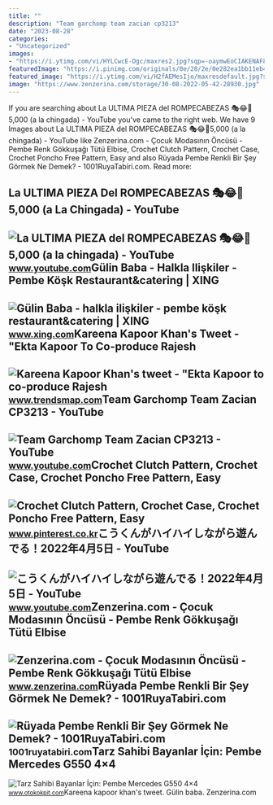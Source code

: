 ```yaml
---
title: ""
description: "Team garchomp team zacian cp3213"
date: "2023-08-28"
categories:
- "Uncategorized"
images:
- "https://i.ytimg.com/vi/HYLCwcE-Dgc/maxres2.jpg?sqp=-oaymwEoCIAKENAF8quKqQMcGADwAQH4AYwCgALgA4oCDAgAEAEYRSBHKGUwDw==&amp;rs=AOn4CLC_ulBvmvqa2cf2uT56Qfk3FCYaDA"
featuredImage: "https://i.pinimg.com/originals/0e/28/2e/0e282ea1bb11eb4ac96ae0e2a9754c8f.jpg"
featured_image: "https://i.ytimg.com/vi/H2fAEMesIjo/maxresdefault.jpg?sqp=-oaymwEmCIAKENAF8quKqQMa8AEB-AH-CYAC0AWKAgwIABABGGUgXyhTMA8=&amp;rs=AOn4CLCJYSghky0o-ilndxvg6fCYAda1ug"
image: "https://www.zenzerina.com/storage/30-08-2022-05-42-28930.jpg"
---
```


If you are searching about La ULTIMA PIEZA del ROMPECABEZAS 🎭😂🧘5,000 (a la chingada) - YouTube you've came to the right web. We have 9 Images about La ULTIMA PIEZA del ROMPECABEZAS 🎭😂🧘5,000 (a la chingada) - YouTube like Zenzerina.com - Çocuk Modasının Öncüsü - Pembe Renk Gökkuşağı Tütü Elbise, Crochet Clutch Pattern, Crochet Case, Crochet Poncho Free Pattern, Easy and also Rüyada Pembe Renkli Bir Şey Görmek Ne Demek? - 1001RuyaTabiri.com. Read more:

La ULTIMA PIEZA Del ROMPECABEZAS 🎭😂🧘5,000 (a La Chingada) - YouTube
-------------------------------------------------------------------

 ![La ULTIMA PIEZA del ROMPECABEZAS 🎭😂🧘5,000 (a la chingada) - YouTube](https://i.ytimg.com/vi/KdZ3OosEZ6s/hq2.jpg?sqp=-oaymwEoCOADEOgC8quKqQMcGADwAQH4Ad4EgAK4CIoCDAgAEAEYZSBMKGMwDw==&rs=AOn4CLCfzFvJaPoNerKMbSKycXF-fCyaDA) <small>www.youtube.com</small>Gülin Baba - Halkla Ilişkiler - Pembe Köşk Restaurant&amp;catering | XING
-------------------------------------------------------------------------

 ![Gülin Baba - halkla ilişkiler - pembe köşk restaurant&catering | XING](https://profile-images.xing.com/images/25e85883633fb5de2b199e0412b647e1-3/gülin-baba.1024x1024.jpg) <small>www.xing.com</small>Kareena Kapoor Khan's Tweet - "Ekta Kapoor To Co-produce Rajesh
---------------------------------------------------------------

 ![Kareena Kapoor Khan's tweet - "Ekta Kapoor to co-produce Rajesh](https://pbs.twimg.com/media/Fcyada8X0AANSFu.jpg) <small>www.trendsmap.com</small>Team Garchomp Team Zacian CP3213 - YouTube
------------------------------------------

 ![Team Garchomp Team Zacian CP3213 - YouTube](https://i.ytimg.com/vi/HYLCwcE-Dgc/maxres2.jpg?sqp=-oaymwEoCIAKENAF8quKqQMcGADwAQH4AYwCgALgA4oCDAgAEAEYRSBHKGUwDw==&rs=AOn4CLC_ulBvmvqa2cf2uT56Qfk3FCYaDA) <small>www.youtube.com</small>Crochet Clutch Pattern, Crochet Case, Crochet Poncho Free Pattern, Easy
-----------------------------------------------------------------------

 ![Crochet Clutch Pattern, Crochet Case, Crochet Poncho Free Pattern, Easy](https://i.pinimg.com/originals/0e/28/2e/0e282ea1bb11eb4ac96ae0e2a9754c8f.jpg) <small>www.pinterest.co.kr</small>こうくんがハイハイしながら遊んでる！2022年4月5日 - YouTube
-------------------------------------

 ![こうくんがハイハイしながら遊んでる！2022年4月5日 - YouTube](https://i.ytimg.com/vi/H2fAEMesIjo/maxresdefault.jpg?sqp=-oaymwEmCIAKENAF8quKqQMa8AEB-AH-CYAC0AWKAgwIABABGGUgXyhTMA8=&rs=AOn4CLCJYSghky0o-ilndxvg6fCYAda1ug) <small>www.youtube.com</small>Zenzerina.com - Çocuk Modasının Öncüsü - Pembe Renk Gökkuşağı Tütü Elbise
-------------------------------------------------------------------------

 ![Zenzerina.com - Çocuk Modasının Öncüsü - Pembe Renk Gökkuşağı Tütü Elbise](https://www.zenzerina.com/storage/30-08-2022-05-42-28930.jpg) <small>www.zenzerina.com</small>Rüyada Pembe Renkli Bir Şey Görmek Ne Demek? - 1001RuyaTabiri.com
-----------------------------------------------------------------

 ![Rüyada Pembe Renkli Bir Şey Görmek Ne Demek? - 1001RuyaTabiri.com](https://1001ruyatabiri.com/wp-content/uploads/2018/06/ruyada-pembe-elbise-gormek-ruyada-pembe-elbise-giymek-1001ruyatabiri.jpg) <small>1001ruyatabiri.com</small>Tarz Sahibi Bayanlar İçin: Pembe Mercedes G550 4×4
--------------------------------------------------

 ![Tarz Sahibi Bayanlar İçin: Pembe Mercedes G550 4×4](https://www.otokokpit.com/wp-content/uploads/2018/07/pembe-mercedes-g550-4x4-1.jpg) <small>www.otokokpit.com</small>Kareena kapoor khan's tweet. Gülin baba. Zenzerina.com
